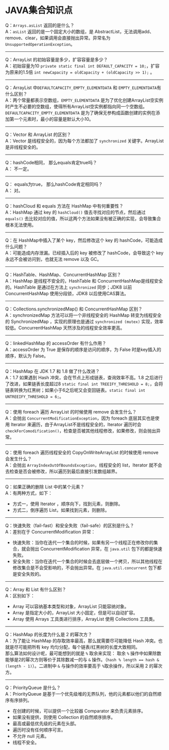 # JAVA集合知识点
Q：`Arrays.asList` 返回的是什么？  
A：`asList` 返回的是一个固定大小的数组，是 AbstractList，无法调用add、remove、clear，如果调用会直接抛出异常。异常名为 `UnsupportedOperationException`。  
***
Q：ArrayList 的初始容量是多少，扩容容量是多少？  
A：初始容量为10 `private static final int DEFAULT_CAPACITY = 10;`，扩容为原来的1.5倍 `int newCapacity = oldCapacity + (oldCapacity >> 1);` 。  
***
Q：ArrayList 中`DEFAULTCAPACITY_EMPTY_ELEMENTDATA` 和 `EMPTY_ELEMENTDATA`有什么区别？  
A：两个常量都表示空数组，`EMPTY_ELEMENTDATA` 是为了优化创建ArrayList空实例时产生不必要的空数组，使得所有ArrayList空实例都指向同一个空数组。`DEFAULTCAPACITY_EMPTY_ELEMENTDATA` 是为了确保无参构成函数创建的实例在添加第一个元素时，最小的容量是默认大小10。  
***
Q：Vector 和 ArrayList 的区别？  
A：Vector 是线程安全的，因为每个方法都加了 `synchronized` 关键字。ArrayList 是非线程安全的。  
***
Q：hashCode相同， 那么equals肯定true吗？  
A： 不一定。
***
Q： equals为true， 那么hashCode肯定相同吗？  
A： 对。
***
Q：hashCloud 和 equals 方法在 HashMap 中有何重要性？  
A：HashMap 通过 key 的 `hashCloud()` 值去寻找对应的节点，然后通过 `equals()` 去比较对应的值，所以这两个方法如果没有被正确的实现，会导致集合根本无法使用。  
***
Q：在 HashMap中插入了某个 key，然后修改这个 key 的 hashCode，可能造成什么问题？   
A：可能造成内存泄漏。已经插入后的 key 被修改了 hashCode，会导致这个 key 永远不会被访问到，也就无法 remove 以及 GC。   
***
Q：HashTable、HashMap、ConcurrentHashMap 区别？   
A：HashMap 是线程不安全的，HashTable 和 ConcurrentHashMap是线程安全的。HashTable 是通过在方法上 `synchronized` 同步；JDK8 以前 ConcurrentHashMap 使用分段锁，JDK8 以后使用CAS算法。  
***
Q：Collections.synchronizedMap() 和 ConcurrentHashMap 区别？   
A：synchronizedMap 方法可以将一个非线程安全的 HashMap 转变为线程安全的 SynchronizedMap ，实现的原理也是通过 `synchronized (mutex)` 实现，效率较低。ConcurrentHashMap 天然涉及的线程安全效率更高。  
***
Q：linkedHashMap 的 accessOrder 有什么作用？  
A：accessOrder 为 True 是保存的顺序是访问的顺序，为 False 时是key插入的顺序，默认为 False。
***
Q：HashMap 在 JDK 1.7 和 1.8 做了什么改进？  
A：1.7 如果遇到 Hash 冲突，会在节点上形成链表，查询效率不高。1.8 之后进行了改进，如果链表长度超过8 `static final int TREEIFY_THRESHOLD = 8;`，会将链表转换为红黑树；如果小于6之后呢又会变回链表。`static final int UNTREEIFY_THRESHOLD = 6;`。   
***
Q：使用 foreach 遍历 ArrayList 的时候使用 remove 会发生什么？  
A：会抛出 `ConcurrentModificationException`，因为 foreach 底层其实也是使用 Iterator 来遍历，由于ArrayList不是线程安全的，Iterator 遍历时会 `checkForComodification()`，检查是否被其他线程修改，如果修改，则会抛出异常。  
***
Q：使用 foreach 遍历线程安全的 CopyOnWriteArrayList 的时候使用 remove 会发生什么？   
A：会抛出 `ArrayIndexOutOfBoundsException`，线程安全的 list，Iterator 就不会去检查是否会被修改，所以遍历到最后直接引发数组越界。  
***
Q：如果正确的删除 List 中的某个元素？  
A：有两种方式，如下：  
- 方式一，使用 Iterator ，顺序向下，找到元素，则删除。  
- 方式二，倒序遍历 List，如果找到元素，则删除。  

***
Q：快速失败（fail-fast）和安全失败（fail-safe）的区别是什么？  
A：差别在于 ConcurrentModification 异常：  
- 快速失败：当你在迭代一个集合的时候，如果有另一个线程正在修改你的集合，就会抛出 ConcurrentModification 异常，在 `java.util` 包下的都是快速失败。  
- 安全失败：当你在迭代一个集合的时候会去底层做一个拷贝，所以其他线程在修改集合是不会受影响的，不会抛出异常。在 `java.util.concurrent` 包下都是安全失败的。  

***
Q：Array 和 List 有什么区别？  
A：区别如下：  
- Array 可以容纳基本类型和对象，ArrayList 只能容纳对象。  
- Array 是指定大小的，ArrayList 大小固定，但是可以自动扩容。   
- Array 使用 Arrays 工具类进行排序，ArrayList 使用 Collections 工具类。  

***
Q：HashMap 的长度为什么是 2 的幂次方？  
A：为了能让 HashMap 的存取效率最高，那么就需要尽可能降低 Hash 冲突。也就是尽可能把所有 key 均匀分配，每个链表/红黑树的长度大致相同。  
那么算法如何设计呢，最可能想到的就是 `%` 取余来实现：  取余 `%` 操作中如果除数能够是2的幂次方则等价于其除数减一的与 `&` 操作。（`hash % length == hash & (length - 1)`）。二进制中 `&` 与操作的效率要高于 `%`取余操作，所以采用 2 的幂次方。  
***
Q：PriorityQueue 是什么？  
A：PriorityQueue 是基于一个优先级堆的无界队列，他的元素都以他们的自然顺序有序排列。  
- 在创建的时候，可以提供一个比较器 Comparator 来负责元素排序。  
- 如果没有提供，则使用 Collection 的自然顺序排序。  
- 最高或最低优先级的元素在头部。  
- 遍历时没有任何顺序可言。  
- 不允许 null 元素。  
- 线程不安全。  

